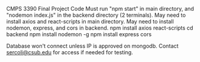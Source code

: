 CMPS 3390 Final Project Code
Must run "npm start" in main directory, and "nodemon index.js" in the backend directory (2 terminals).
May need to install axios and react-scripts in main directory. May need to install nodemon, express, and cors in backend.
npm install axios react-scripts
cd backend
npm install nodemon -g
npm install express cors

Database won't connect unless IP is approved on mongodb. Contact sercoli@csub.edu for access if needed for testing.
